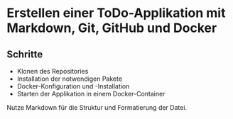 # Erstellen einer ToDo-Applikation mit Markdown, Git, GitHub und Docker

## Schritte

- Klonen des Repositories
- Installation der notwendigen Pakete
- Docker-Konfiguration und -Installation
- Starten der Applikation in einem Docker-Container

Nutze Markdown für die Struktur und Formatierung der Datei.
